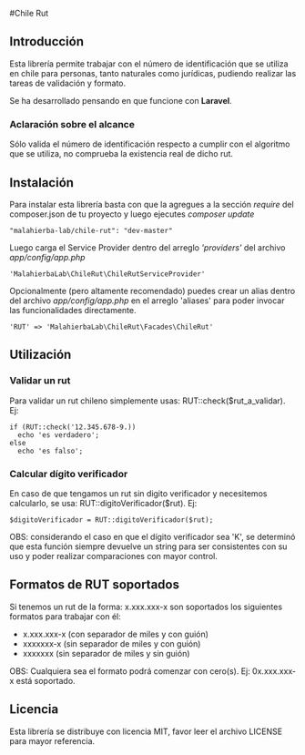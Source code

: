 #Chile Rut

## Introducción

Esta librería permite trabajar con el número de identificación que se utiliza en chile para personas, tanto naturales como jurídicas, pudiendo realizar las tareas de validación y formato.

Se ha desarrollado pensando en que funcione con **Laravel**.

### Aclaración sobre el alcance

Sólo valida el número de identificación respecto a cumplir con el algoritmo que se utiliza, no comprueba la existencia real de dicho rut.

## Instalación

Para instalar esta librería basta con que la agregues a la sección *require* del composer.json de tu proyecto y luego ejecutes *composer update*

    "malahierba-lab/chile-rut": "dev-master"

Luego carga el Service Provider dentro del arreglo *'providers'* del archivo *app/config/app.php*

    'MalahierbaLab\ChileRut\ChileRutServiceProvider'

Opcionalmente (pero altamente recomendado) puedes crear un alias dentro del archivo *app/config/app.php* en el arreglo 'aliases' para poder invocar las funcionalidades directamente.

    'RUT' => 'MalahierbaLab\ChileRut\Facades\ChileRut'

## Utilización

### Validar un rut

Para validar un rut chileno simplemente usas: RUT::check($rut_a_validar). Ej:

    if (RUT::check('12.345.678-9.))
      echo 'es verdadero';
    else
      echo 'es falso';

### Calcular dígito verificador

En caso de que tengamos un rut sin digito verificador y necesitemos calcularlo, se usa: RUT::digitoVerificador($rut). Ej:

    $digitoVerificador = RUT::digitoVerificador($rut);

OBS: considerando el caso en que el dígito verificador sea 'K', se determinó que esta función siempre devuelve un string para ser consistentes con su uso y poder realizar comparaciones con mayor control.

## Formatos de RUT soportados

Si tenemos un rut de la forma: x.xxx.xxx-x son soportados los siguientes formatos para trabajar con él:

- x.xxx.xxx-x (con separador de miles y con guión)
- xxxxxxx-x (sin separador de miles y con guión)
- xxxxxxx (sin separador de miles y sin guión)

OBS: Cualquiera sea el formato podrá comenzar con cero(s). Ej: 0x.xxx.xxx-x está soportado.

## Licencia

Esta librería se distribuye con licencia MIT, favor leer el archivo LICENSE para mayor referencia.